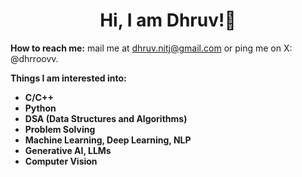 <h1 align="center">Hi, I am Dhruv!👋</h1>
<p align="left"><b>How to reach me:</b> mail me at <a href="mailto:dhruv.nitj@gmail.com">dhruv.nitj@gmail.com</a> or ping me on X: @dhrroovv.</p>

<p align="left"><b>Things I am interested into:</b></p>
<ul>
  <li><b>C/C++</b></li>
  <li><b>Python</b></li>
  <li><b>DSA (Data Structures and Algorithms)</b></li>
  <li><b>Problem Solving</b></li>
  <li><b>Machine Learning, Deep Learning, NLP</b></li>
  <li><b>Generative AI, LLMs</b></li>
  <li><b>Computer Vision</b></li>
</ul>

